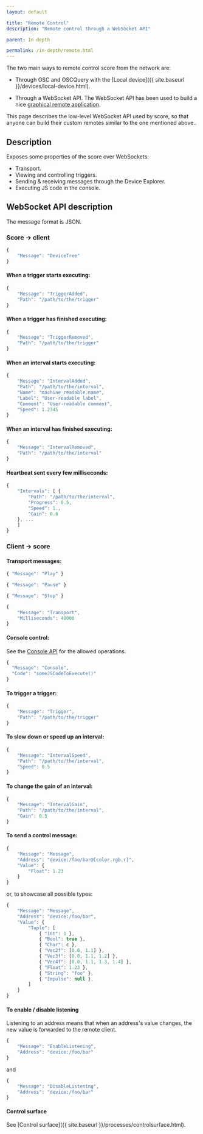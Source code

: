 ```yaml
---
layout: default

title: "Remote Control"
description: "Remote control through a WebSocket API"

parent: In depth

permalink: /in-depth/remote.html
---
```


The two main ways to remote control score from the network are:

- Through OSC and OSCQuery with the [Local device]({{ site.baseurl }}/devices/local-device.html).

- Through a WebSocket API. The WebSocket API has been used to build a nice [graphical remote application](https://github.com/iscore-pfa/qml-remote).

This page describes the low-level WebSocket API used by score, so that anyone can build their custom
remotes similar to the one mentioned above..

## Description
Exposes some properties of the score over WebSockets:
* Transport.
* Viewing and controlling triggers.
* Sending & receiving messages through the Device Explorer.
* Executing JS code in the console.

## WebSocket API description

The message format is JSON.

### Score -> client

```js
{
    "Message": "DeviceTree"
}
```


#### When a trigger starts executing:
```js
{
    "Message": "TriggerAdded",
    "Path": "/path/to/the/trigger"
}
```

#### When a trigger has finished executing:
```js
{
    "Message": "TriggerRemoved",
    "Path": "/path/to/the/trigger"
}
```

#### When an interval starts executing:
```js
{
    "Message": "IntervalAdded",
    "Path": "/path/to/the/interval",
    "Name": "machine_readable.name",
    "Label": "User-readable label",
    "Comment": "User-readable comment",
    "Speed": 1.2345
}
```

#### When an interval has finished executing:
```js
{
    "Message": "IntervalRemoved",
    "Path": "/path/to/the/interval"
}
```

#### Heartbeat sent every few milliseconds:
```js
{
    "Intervals": [ {
        "Path": "/path/to/the/interval",
        "Progress": 0.5,
        "Speed": 1.,
        "Gain": 0.8
    }, ...
    ]
}
```


### Client -> score

#### Transport messages:

```js
{ "Message": "Play" }

{ "Message": "Pause" }

{ "Message": "Stop" }

{
    "Message": "Transport",
    "Milliseconds": 40000
}
```

#### Console control:

See the [Console API](console.html) for the allowed operations.
```js
{
  "Message": "Console",
  "Code": "someJSCodeToExecute()"
}
```

#### To trigger a trigger:
```js
{
    "Message": "Trigger",
    "Path": "/path/to/the/trigger"
}
```

#### To slow down or speed up an interval:
```js
{
    "Message": "IntervalSpeed",
    "Path": "/path/to/the/interval",
    "Speed": 0.5
}
```

#### To change the gain of an interval:
```js
{
    "Message": "IntervalGain",
    "Path": "/path/to/the/interval",
    "Gain": 0.5
}
```

#### To send a control message:
```js
{
    "Message": "Message",
    "Address": "device:/foo/bar@[color.rgb.r]",
    "Value": {
        "Float": 1.23
    }
}
```

or, to showcase all possible types:
```js
{
    "Message": "Message",
    "Address": "device:/foo/bar",
    "Value": {
        "Tuple": [
            { "Int": 1 },
            { "Bool": true },
            { "Char": c },
            { "Vec2f": [0.0, 1.1] },
            { "Vec3f": [0.0, 1.1, 1.2] },
            { "Vec4f": [0.0, 1.1, 1.3, 1.4] },
            { "Float": 1.23 },
            { "String": "foo" },
            { "Impulse": null },
        ]
    }
}
```

#### To enable / disable listening

Listening to an address means that when an address's value changes, the
new value is forwarded to the remote client.

```js
{
    "Message": "EnableListening",
    "Address": "device:/foo/bar"
}
```

and

```js
{
    "Message": "DisableListening",
    "Address": "device:/foo/bar"
}
```


#### Control surface

See [Control surface]({{ site.baseurl }}/processes/controlsurface.html).